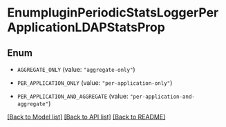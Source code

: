 # EnumpluginPeriodicStatsLoggerPerApplicationLDAPStatsProp

## Enum


* `AGGREGATE_ONLY` (value: `"aggregate-only"`)

* `PER_APPLICATION_ONLY` (value: `"per-application-only"`)

* `PER_APPLICATION_AND_AGGREGATE` (value: `"per-application-and-aggregate"`)


[[Back to Model list]](../README.md#documentation-for-models) [[Back to API list]](../README.md#documentation-for-api-endpoints) [[Back to README]](../README.md)


